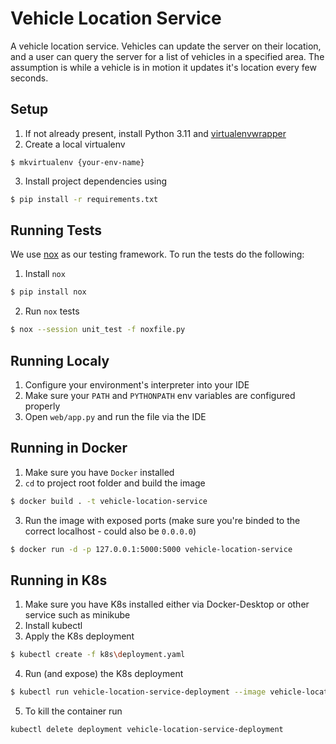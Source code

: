 Vehicle Location Service
========================

A vehicle location service. Vehicles can update the server on their location, and a user
can query the server for a list of vehicles in a specified area. The assumption is while a vehicle is in motion it
updates it's location every few seconds.

## Setup

1. If not already present, install Python 3.11 and [virtualenvwrapper](https://pypi.org/project/virtualenvwrapper/)
2. Create a local virtualenv
```
$ mkvirtualenv {your-env-name}
```
3. Install project dependencies using
```bash
$ pip install -r requirements.txt
```

## Running Tests

We use [nox](https://nox.thea.codes/en/stable/tutorial.html#running-nox-for-the-first-time) as our testing framework. To run the tests do the following:
1. Install `nox`
```bash
$ pip install nox
```
2. Run `nox` tests
```bash
$ nox --session unit_test -f noxfile.py
```

## Running Localy
1. Configure your environment's interpreter into your IDE
2. Make sure your `PATH` and `PYTHONPATH` env variables are configured properly
3. Open `web/app.py` and run the file via the IDE

## Running in Docker
1. Make sure you have `Docker` installed
2. `cd` to project root folder and build the image
```bash
$ docker build . -t vehicle-location-service
```
3. Run the image with exposed ports (make sure you're binded to the correct localhost - could also be `0.0.0.0`)
```bash
$ docker run -d -p 127.0.0.1:5000:5000 vehicle-location-service
```

## Running in K8s
1. Make sure you have K8s installed either via Docker-Desktop or other service such as minikube
2. Install kubectl
3. Apply the K8s deployment
```bash
$ kubectl create -f k8s\deployment.yaml
```
4. Run (and expose) the K8s deployment
```bash
$ kubectl run vehicle-location-service-deployment --image vehicle-location-service --namespace vehicle-location-namespace
```
5. To kill the container run
```bash
kubectl delete deployment vehicle-location-service-deployment
```